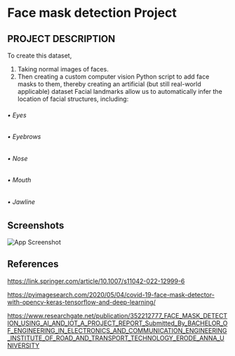 
# Face mask detection Project
## PROJECT DESCRIPTION

To create this dataset,
1.	Taking normal images of faces.
2.	Then creating a custom computer vision Python script to add face masks to them, thereby creating an artificial (but still real-world applicable) dataset
Facial landmarks allow us to automatically infer the location of facial structures, including:
######     •	Eyes 
######     •	Eyebrows
######     •	Nose
######     •	Mouth
######     •	Jawline
                    
## Screenshots

![App Screenshot](https://pyimagesearch.com/wp-content/uploads/2020/05/face_mask_detection_featured.jpg)


## References


https://link.springer.com/article/10.1007/s11042-022-12999-6

https://pyimagesearch.com/2020/05/04/covid-19-face-mask-detector-with-opencv-keras-tensorflow-and-deep-learning/

https://www.researchgate.net/publication/352212777_FACE_MASK_DETECTION_USING_AI_AND_IOT_A_PROJECT_REPORT_Submitted_By_BACHELOR_OF_ENGINEERING_IN_ELECTRONICS_AND_COMMUNICATION_ENGINEERING_INSTITUTE_OF_ROAD_AND_TRANSPORT_TECHNOLOGY_ERODE_ANNA_UNIVERSITY
